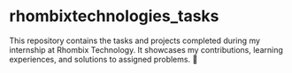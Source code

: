 # rhombixtechnologies_tasks
This repository contains the tasks and projects completed during my internship at Rhombix Technology. It showcases my contributions, learning experiences, and solutions to assigned problems. 🚀
